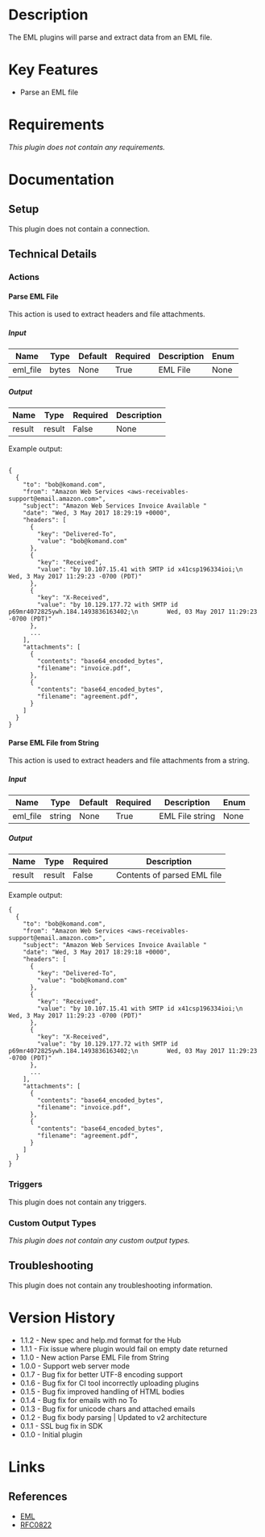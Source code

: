 # Description

The EML plugins will parse and extract data from an EML file. 

# Key Features

* Parse an EML file

# Requirements

_This plugin does not contain any requirements._

# Documentation

## Setup

This plugin does not contain a connection.

## Technical Details

### Actions

#### Parse EML File

This action is used to extract headers and file attachments.

##### Input

|Name|Type|Default|Required|Description|Enum|
|----|----|-------|--------|-----------|----|
|eml_file|bytes|None|True|EML File|None|

##### Output

|Name|Type|Required|Description|
|----|----|--------|-----------|
|result|result|False|None|

Example output:

```

{
  {
    "to": "bob@komand.com",
    "from": "Amazon Web Services <aws-receivables-support@email.amazon.com>",
    "subject": "Amazon Web Services Invoice Available "
    "date": "Wed, 3 May 2017 18:29:19 +0000",
    "headers": [
      {
        "key": "Delivered-To",
        "value": "bob@komand.com"
      },
      {
        "key": "Received",
        "value": "by 10.107.15.41 with SMTP id x41csp196334ioi;\n        Wed, 3 May 2017 11:29:23 -0700 (PDT)"
      },
      {
        "key": "X-Received",
        "value": "by 10.129.177.72 with SMTP id p69mr4072825ywh.184.1493836163402;\n        Wed, 03 May 2017 11:29:23 -0700 (PDT)"
      },
      ...
    ],
    "attachments": [
      {
        "contents": "base64_encoded_bytes",
        "filename": "invoice.pdf",
      },
      {
        "contents": "base64_encoded_bytes",
        "filename": "agreement.pdf",
      }
    ]
  }
}

```

#### Parse EML File from String

This action is used to extract headers and file attachments from a string.

##### Input

|Name|Type|Default|Required|Description|Enum|
|----|----|-------|--------|-----------|----|
|eml_file|string|None|True|EML File string|None|

##### Output

|Name|Type|Required|Description|
|----|----|--------|-----------|
|result|result|False|Contents of parsed EML file|

Example output:

```
{
  {
    "to": "bob@komand.com",
    "from": "Amazon Web Services <aws-receivables-support@email.amazon.com>",
    "subject": "Amazon Web Services Invoice Available "
    "date": "Wed, 3 May 2017 18:29:18 +0000",
    "headers": [
      {
        "key": "Delivered-To",
        "value": "bob@komand.com"
      },
      {
        "key": "Received",
        "value": "by 10.107.15.41 with SMTP id x41csp196334ioi;\n        Wed, 3 May 2017 11:29:23 -0700 (PDT)"
      },
      {
        "key": "X-Received",
        "value": "by 10.129.177.72 with SMTP id p69mr4072825ywh.184.1493836163402;\n        Wed, 03 May 2017 11:29:23 -0700 (PDT)"
      },
      ...
    ],
    "attachments": [
      {
        "contents": "base64_encoded_bytes",
        "filename": "invoice.pdf",
      },
      {
        "contents": "base64_encoded_bytes",
        "filename": "agreement.pdf",
      }
    ]
  }
}
```

### Triggers

This plugin does not contain any triggers.

### Custom Output Types

_This plugin does not contain any custom output types._

## Troubleshooting

This plugin does not contain any troubleshooting information.

# Version History

* 1.1.2 - New spec and help.md format for the Hub
* 1.1.1 - Fix issue where plugin would fail on empty date returned
* 1.1.0 - New action Parse EML File from String
* 1.0.0 - Support web server mode
* 0.1.7 - Bug fix for better UTF-8 encoding support
* 0.1.6 - Bug fix for CI tool incorrectly uploading plugins
* 0.1.5 - Bug fix improved handling of HTML bodies
* 0.1.4 - Bug fix for emails with no To
* 0.1.3 - Bug fix for unicode chars and attached emails
* 0.1.2 - Bug fix body parsing | Updated to v2 architecture
* 0.1.1 - SSL bug fix in SDK
* 0.1.0 - Initial plugin

# Links

## References

* [EML](http://forensicswiki.org/wiki/EML)
* [RFC0822](https://www.ietf.org/rfc/rfc0822.txt)

